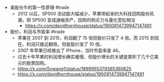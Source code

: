 - 美股长牛的第一性原理 #trade
	- 2012 以后，SP500 流动股大幅减少，苹果带起来的大科技回购股份风潮，把 SP500 变成通缩资产，回购的购买力与量化宽松相当
		- https://x.com/davidhornhouse/status/1900914739947147491
- 股价，利润与市盈率 #trade
	- 苹果在 2007 到 2015，利润翻了 15 倍但股价只涨了 4 倍。而 2015 到现在，利润只接近翻倍，但是股价涨了 10 倍。
	- 2007 年苹果已经推出了 IPhone，当时市盈率是 46。
	- 过去十年苹果的利润增长确实缓慢，但股价增长的关键是累积了几千亿美元的股票回购。
	- https://x.com/Svwang1/status/1899955379385360625
	- https://x.com/davidhornhouse/status/1900914739947147491